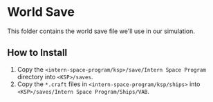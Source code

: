 # World Save

This folder contains the world save file we'll use in our simulation.

## How to Install

1. Copy the `<intern-space-program/ksp>/save/Intern Space Program` directory into `<KSP>/saves`.
2. Copy the `*.craft` files in `<intern-space-program/ksp/ships>` into `<KSP>/saves/Intern Space Program/Ships/VAB`.
